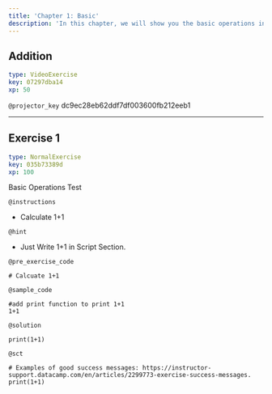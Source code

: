 ```yaml
---
title: 'Chapter 1: Basic'
description: 'In this chapter, we will show you the basic operations in R'
---
```


## Addition

```yaml
type: VideoExercise
key: 07297dba14
xp: 50
```

`@projector_key`
dc9ec28eb62ddf7df003600fb212eeb1

---

## Exercise 1

```yaml
type: NormalExercise
key: 035b73389d
xp: 100
```

<!-- Basic Operations Test -->
Basic Operations Test

`@instructions`
<!-- Guidelines for instructions https://instructor-support.datacamp.com/en/articles/2375526-course-coding-exercises. -->
- Calculate 1+1

`@hint`
<!-- Examples of good hints: https://instructor-support.datacamp.com/en/articles/2379164-hints-best-practices. -->
- Just Write 1+1 in Script Section.

`@pre_exercise_code`
```{r}
# Calcuate 1+1
```

`@sample_code`
```{r}
#add print function to print 1+1
1+1
```

`@solution`
```{r}
print(1+1)
```

`@sct`
```{r}
# Examples of good success messages: https://instructor-support.datacamp.com/en/articles/2299773-exercise-success-messages.
print(1+1)
```
